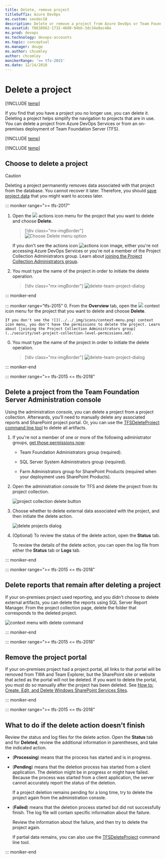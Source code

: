```yaml
---
title: Delete, remove project
titleSuffix: Azure DevOps
ms.custom: seodec18
description: Delete or remove a project from Azure DevOps or Team Foundation Server
ms.assetid: f8638962-1732-4600-94bb-3dc34e0ac48e
ms.prod: devops
ms.technology: devops-accounts
ms.topic: conceptual
ms.manager: douge
ms.author: chcomley
author: chcomley
monikerRange: '>= tfs-2015'
ms.date: 12/14/2018
---
```


# Delete a project

[!INCLUDE [temp](../../_shared/version-vsts-tfs-all-versions.md)]  

If you find that you have a project you no longer use, you can delete it. Deleting a project helps simplify the navigation to projects that are in use. You can delete a project from Azure DevOps Services or from an on-premises deployment of Team Foundation Server (TFS).

[!INCLUDE [temp](../../_shared/new-navigation.md)] 

[!INCLUDE [temp](../../_shared/open-admin-organization-settings.md)] 

## Choose to delete a project 

> [!Caution]
> Deleting a project permanently removes data associated with that project from the database. You cannot recover it later. Therefore, you should [save project data](save-project-data.md) that you might want to access later.

::: moniker range=">= tfs-2017"
1. Open the ![](../../_img/icons/actions-icon.png) actions icon menu for the project that you want to delete and choose **Delete**.

	> [!div class="mx-imgBorder"]  
	> ![Choose Delete menu option](_img/delete-project/choose-delete-menu-option.png)

    If you don't see the actions icon ![actions icon image](../../_img/icons/actions-icon.png), either you're not accessing Azure DevOps Services or you're not a member of the Project Collection Administrators group. Learn about [joining the Project Collection Administrators group](../security/set-project-collection-level-permissions.md).

0. You must type the name of the project in order to initiate the delete operation.

   >[!div class="mx-imgBorder"]
   ![delete-team-project-dialog](_img/delete-project/delete-team-project-dialog.png)

::: moniker-end

::: moniker range="tfs-2015"
0. From the **Overview** tab, open the ![](../../_img/icons/context-menu.png) context icon menu for the project that you want to delete and choose **Delete**.

    If you don't see the ![](../../_img/icons/context-menu.png) context icon menu, you don't have the permissions to delete the project. Learn about [joining the Project Collection Administrators group](../security/set-project-collection-level-permissions.md).

0. You must type the name of the project in order to initiate the delete operation.

   >[!div class="mx-imgBorder"]
   ![delete-team-project-dialog](_img/delete-project/delete-team-project-dialog.png)

::: moniker-end

<a name="delete-team-proj"></a>

::: moniker range=">= tfs-2015 <= tfs-2018"

## Delete a project from the Team Foundation Server Administration console

Using the administration console, you can delete a project from a project collection. Afterwards, you'll need to manually delete any associated reports and SharePoint project portal. Or, you can use the [TFSDeleteProject command line tool](/tfs/server/ref/command-line/tfsdeleteproject-cmd) to delete all artifacts.

1.  If you're not a member of one or more of the following administrator groups, [get those permissions now](/tfs/server/admin/add-administrator-tfs):

    -   Team Foundation Administrators group (required).

    -   SQL Server System Administrators group (required).

    -   Farm Administrators group for SharePoint Products (required when your deployment uses SharePoint Products).

2.  Open the administration console for TFS and delete the project from its project collection.

    ![project collection delete button](_img/delete-project/ic686856.png)

3.  Choose whether to delete external data associated with the project, and then initiate the delete action.

    ![delete projects dialog](_img/delete-project/ic687180.png)

4.  (Optional) To review the status of the delete action, open the **Status** tab.

    To review the details of the delete action, you can open the log file from either the **Status** tab or **Logs** tab.

::: moniker-end


::: moniker range=">= tfs-2015 <= tfs-2018"

## Delete reports that remain after deleting a project

If your on-premises project used reporting, and you didn't choose to delete external artifacts, you can delete the reports using SQL Server Report Manager. From the project collection page, delete the folder that corresponds to the deleted project.

![context menu with delete command](_img/delete-project/ic686857.png)

::: moniker-end

::: moniker range=">= tfs-2015 <= tfs-2018"

## Remove the project portal

If your on-premises project had a project portal, all links to that portal will be removed from TWA and Team Explorer, but the SharePoint site or website that acted as the portal will not be deleted. If you want to delete the portal, you must do so manually after the project has been deleted. See [How to: Create, Edit, and Delete Windows SharePoint Services Sites](/previous-versions/visualstudio/visual-studio-2010/ms253110(v%3dvs.100)).

::: moniker-end

::: moniker range=">= tfs-2015 <= tfs-2018"

## What to do if the delete action doesn't finish

Review the status and log files for the delete action. Open the **Status** tab and for **Deleted**, review the additional information in parentheses, and take the indicated action.

-   (**Processing**) means that the process has started and is in progress.

-   (**Pending**) means that the deletion process has started from a client application. The deletion might be in progress or might have failed. Because the process was started from a client application, the server cannot accurately report the status of the deletion.

    If a project deletion remains pending for a long time, try to delete the project again from the administration console.

-   (**Failed**) means that the deletion process started but did not successfully finish. The log file will contain specific information about the failure.

    Review the information about the failure, and then try to delete the project again.

    If partial data remains, you can also use the [TFSDeleteProject](/tfs/server/command-line/tfsdeleteproject-cmd) command line tool.

::: moniker-end